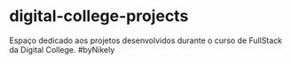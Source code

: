 # digital-college-projects
Espaço dedicado aos projetos desenvolvidos durante o curso de FullStack da Digital College.
#byNikely